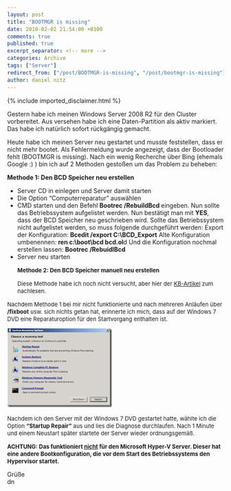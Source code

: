 ```yaml
---
layout: post
title: "BOOTMGR is missing"
date: 2010-02-02 21:54:00 +0100
comments: true
published: true
excerpt_separator: <!-- more -->
categories: Archive
tags: ["Server"]
redirect_from: ["/post/BOOTMGR-is-missing", "/post/bootmgr-is-missing"]
author: daniel nitz
---
```

<!-- more -->
{% include imported_disclaimer.html %}
<p>Gestern habe ich meinen Windows Server 2008 R2 für den Cluster vorbereitet. Aus versehen habe ich eine Daten-Partition als aktiv markiert. Das habe ich natürlich sofort rückgängig gemacht.</p>  <p>Heute habe ich meinen Server neu gestartet und musste feststellen, dass er nicht mehr bootet. Als Fehlermeldung wurde angezeigt, dass der Bootloader fehlt (BOOTMGR is missing). Nach ein wenig Recherche über Bing (ehemals Google :) ) bin ich auf 2 Methoden gestoßen um das Problem zu beheben:</p>  <p><strong>Methode 1: Den BCD Speicher neu erstellen</strong></p>  <ul>   <li>Server CD in einlegen und Server damit starten </li>    <li>Die Option “Computerreparatur” auswählen </li>    <li>CMD starten und den Befehl <strong>Bootrec /RebuildBcd </strong>eingeben. Nun sollte das Betriebssystem aufgelistet werden. Nun bestätigt man mit <strong>YES</strong>, dass der BCD Speicher neu geschrieben wird. Sollte das Betriebssystem nicht aufgelistet werden, so muss folgende durchgeführt werden: Export der Konfiguration: <strong>Bcedit /export C:\BCD_Export</strong> Alte Konfiguration umbenennen: <strong>ren c:\boot\bcd bcd.ol</strong>d Und die Konfiguration nochmal erstellen lassen: <strong>Bootrec /RebuidlBcd</strong> </li>    <li>Server neu starten </li> </ul>  <ul><font size="2"><strong>Methode 2: Den BCD Speicher manuell neu erstellen</strong></font></ul>  <ul><font size="2">Diese Methode habe ich noch nicht versucht, aber hier der <a href="http://support.microsoft.com/kb/927391" target="_blank">KB-Artikel</a> zum nachlesen.</font></ul>  <p><font size="2">Nachdem Methode 1 bei mir nicht funktionierte und nach mehreren Anläufen über <strong>/fixboot</strong> usw. sich nichts getan hat, erinnerte ich mich, dass auf der Windows 7 DVD eine Reparaturoption für den Startvorgang enthalten ist.</font></p>  <p><a href="/assets/image_95.png" target="_blank"><img style="border-right-width: 0px; display: inline; border-top-width: 0px; border-bottom-width: 0px; border-left-width: 0px" title="image" border="0" alt="image" src="/assets/image_thumb_95.png" width="244" height="183" /></a> </p>  <p><font size="2">Nachdem ich den Server mit der Windows 7 DVD gestartet hatte, wählte ich die Option <strong>“Startup Repair”</strong> aus und lies die Diagnose durchlaufen. Nach 1 Minute und einem Neustart später startete der Server wieder ordnungsgemäß.</font></p>  <p><font size="2"><strong>ACHTUNG: Das funktioniert <u>nicht</u> für den Microsoft Hyper-V Server. Dieser hat eine andere Bootkonfiguration, die vor dem Start des Betriebssystems den Hypervisor startet.</strong></font></p>  <p>Grüße    <br />dn</p>
